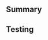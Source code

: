 ## Summary
<!-- Describe the purpose of this proposed code change (Screenshots and Recordings help).
     Feel Free to link other pull requests or issues to this PR summary.
-->

## Testing
<!-- Describe how this code change was tested (manual testing, automated tests and etc.) -->